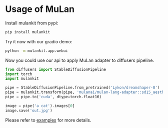 # Usage of MuLan

Install mulankit from pypi:

```bash
pip install mulankit
```

Try it now with our gradio demo:

```bash
python -m mulankit.app.webui
```

Now you could use our api to apply MuLan adapter to diffusers pipeline.

```python
from diffusers import StableDiffusionPipeline
import torch
import mulankit

pipe = StableDiffusionPipeline.from_pretrained('Lykon/dreamshaper-8')
pipe = mulankit.transform(pipe, 'mulanai/mulan-lang-adapter::sd15_aesthetic.pth')
pipe = pipe.to('cuda', dtype=torch.float16)

image = pipe('a cat').images[0]
image.save('out.jpg')
```

Please refer to [examples](examples/) for more details.
